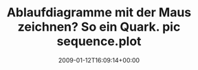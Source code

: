 ---
retweeted: false
source: <a href="http://twitter.com" rel="nofollow">Twitter Web Client</a>
entities:
  hashtags: []
  symbols: []
  user_mentions: []
  urls: []
display_text_range:
- '0'
- '125'
favorite_count: '0'
id_str: '1113352845'
truncated: false
retweet_count: '0'
id: '1113352845'
created_at: Mon Jan 12 16:09:14 +0000 2009
favorited: false
full_text: Ablaufdiagramme mit der Maus zeichnen? So ein Quark. pic sequence.plot
  | groff | ps2eps | epstopdf --filter &gt; sequence.pdf
lang: de
tags:
- pesos/twitter
date: '2009-01-12T16:09:14+00:00'
src: https://twitter.com/bascht/status/1113352845
original_url: https://twitter.com/bascht/status/1113352845
type: twitter_tweet
text: Ablaufdiagramme mit der Maus zeichnen? So ein Quark. pic sequence.plot | groff
  | ps2eps | epstopdf --filter &gt; sequence.pdf
title: 'Ablaufdiagramme mit der Maus zeichnen? So ein Quark. pic sequence.plot '

---